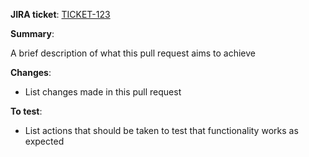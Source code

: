 **JIRA ticket**: [TICKET-123](https://link.to.jira)

**Summary**:

A brief description of what this pull request aims to achieve

**Changes**:
- List changes made in this pull request

**To test**:
- List actions that should be taken to test that functionality works as expected
